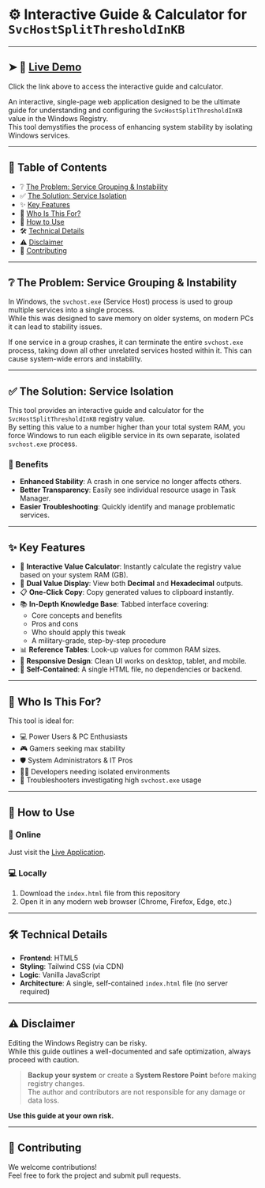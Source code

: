 # ⚙️ Interactive Guide & Calculator for `SvcHostSplitThresholdInKB`

---

## ➤ 🚀 [Live Demo](https://mr-muhammad-kashan.github.io/SvcHost-Split-Threshold-Guide/)

Click the link above to access the interactive guide and calculator.

An interactive, single-page web application designed to be the ultimate guide for understanding and configuring the `SvcHostSplitThresholdInKB` value in the Windows Registry.  
This tool demystifies the process of enhancing system stability by isolating Windows services.

---

## 🧭 Table of Contents

- ❔ [The Problem: Service Grouping & Instability](#-the-problem-service-grouping--instability)
- ✅ [The Solution: Service Isolation](#-the-solution-service-isolation)
- ✨ [Key Features](#-key-features)
- 🎯 [Who Is This For?](#-who-is-this-for)
- 🚀 [How to Use](#-how-to-use)
- 🛠️ [Technical Details](#-technical-details)
- ⚠️ [Disclaimer](#-disclaimer)
- 🤝 [Contributing](#-contributing)

---

## ❔ The Problem: Service Grouping & Instability

In Windows, the `svchost.exe` (Service Host) process is used to group multiple services into a single process.  
While this was designed to save memory on older systems, on modern PCs it can lead to stability issues.  

If one service in a group crashes, it can terminate the entire `svchost.exe` process, taking down all other unrelated services hosted within it. This can cause system-wide errors and instability.

---

## ✅ The Solution: Service Isolation

This tool provides an interactive guide and calculator for the `SvcHostSplitThresholdInKB` registry value.  
By setting this value to a number higher than your total system RAM, you force Windows to run each eligible service in its own separate, isolated `svchost.exe` process.

### 🧠 Benefits

- **Enhanced Stability**: A crash in one service no longer affects others.
- **Better Transparency**: Easily see individual resource usage in Task Manager.
- **Easier Troubleshooting**: Quickly identify and manage problematic services.

---

## ✨ Key Features

- 🔢 **Interactive Value Calculator**: Instantly calculate the registry value based on your system RAM (GB).
- 🧮 **Dual Value Display**: View both **Decimal** and **Hexadecimal** outputs.
- 📋 **One-Click Copy**: Copy generated values to clipboard instantly.
- 📚 **In-Depth Knowledge Base**: Tabbed interface covering:
  - Core concepts and benefits
  - Pros and cons
  - Who should apply this tweak
  - A military-grade, step-by-step procedure
- 📊 **Reference Tables**: Look-up values for common RAM sizes.
- 📱 **Responsive Design**: Clean UI works on desktop, tablet, and mobile.
- 💾 **Self-Contained**: A single HTML file, no dependencies or backend.

---

## 🎯 Who Is This For?

This tool is ideal for:

- 💻 Power Users & PC Enthusiasts
- 🎮 Gamers seeking max stability
- 🛡️ System Administrators & IT Pros
- 👨‍💻 Developers needing isolated environments
- 🧪 Troubleshooters investigating high `svchost.exe` usage

---

## 🚀 How to Use

### 🔗 Online

Just visit the [Live Application](https://mr-muhammad-kashan.github.io/SvcHost-Split-Threshold-Guide/).

### 💻 Locally

1. Download the `index.html` file from this repository
2. Open it in any modern web browser (Chrome, Firefox, Edge, etc.)

---

## 🛠️ Technical Details

- **Frontend**: HTML5
- **Styling**: Tailwind CSS (via CDN)
- **Logic**: Vanilla JavaScript
- **Architecture**: A single, self-contained `index.html` file (no server required)

---

## ⚠️ Disclaimer

Editing the Windows Registry can be risky.  
While this guide outlines a well-documented and safe optimization, always proceed with caution.

> **Backup your system** or create a **System Restore Point** before making registry changes.  
> The author and contributors are not responsible for any damage or data loss.

**Use this guide at your own risk.**

---

## 🤝 Contributing

We welcome contributions!  
Feel free to fork the project and submit pull requests.
